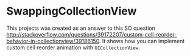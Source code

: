 # SwappingCollectionView

This projects was created as an answer to this SO question http://stackoverflow.com/questions/39172207/custom-cell-reorder-behavior-in-collectionview/39186150.
It shows how you can implement custom cell reorder animation with `UICollectionView`.
